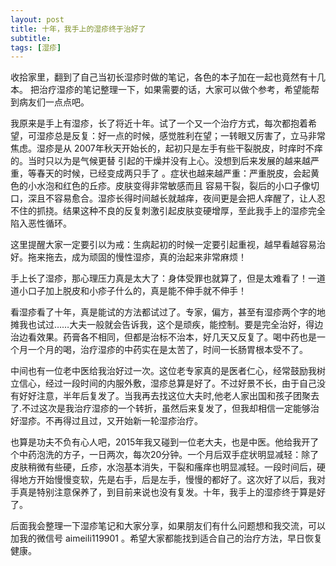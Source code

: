 ```yaml
---
layout: post
title: 十年，我手上的湿疹终于治好了
subtitle: 
tags: [湿疹]
---
```


收拾家里，翻到了自己当初长湿疹时做的笔记，各色的本子加在一起也竟然有十几本。 把治疗湿疹的笔记整理一下，如果需要的话，大家可以做个参考，希望能帮到病友们一点点吧。

我原来是手上有湿疹，长了将近十年。试了一个又一个治疗方式，每次都抱着希望，可湿疹总是反复：好一点的时候，感觉胜利在望；一转眼又厉害了，立马非常焦虑。湿疹是从 2007年秋天开始长的，起初只是左手有些干裂脱皮，时痒时不痒的。当时只以为是气候更替 引起的干燥并没有上心。没想到后来发展的越来越严重，等春天的时候，已经变成两只手了 。症状也越来越严重：严重脱皮，会起黄色的小水泡和红色的丘疹。皮肤变得非常敏感而且 容易干裂，裂后的小口子像切口，深且不容易愈合。湿疹长得时间越长就越痒，夜间更是会把人痒醒了，让人忍不住的抓挠。结果这种不良的反复刺激引起皮肤变硬增厚，至此我手上的湿疹完全陷入恶性循环。

这里提醒大家一定要引以为戒：生病起初的时候一定要引起重视，越早看越容易治好。拖来拖去，成为顽固的慢性湿疹，真的治起来非常麻烦！

手上长了湿疹，那心理压力真是太大了：身体受罪也就算了，但是太难看了！一道道小口子加上脱皮和小疹子什么的，真是能不伸手就不伸手！

看湿疹看了十年，真是能试的方法都试过了。专家，偏方，甚至有湿疹两个字的地摊我也试过……大夫一般就会告诉我，这个是顽疾，能控制。要是完全治好，得边治边看效果。药膏各不相同，但都是治标不治本，好几天又反复了。喝中药也是一个月一个月的喝，治疗湿疹的中药实在是太苦了，时间一长肠胃根本受不了。

中间也有一位老中医给我治好过一次。这位老专家真的是医者仁心，经常鼓励我树立信心，经过一段时间的内服外敷，湿疹总算是好了。不过好景不长，由于自己没有好好注意，半年后复发了。当我再去找这位大夫时,他老人家出国和孩子团聚去了.不过这次是我治疗湿疹的一个转折，虽然后来复发了，但我却相信一定能够治好湿疹。不再得过且过，又开始新一轮湿疹治疗。

也算是功夫不负有心人吧，2015年我又碰到一位老大夫，也是中医。他给我开了个中药泡洗的方子，一日两次，每次20分钟。一个月后双手症状明显减轻：除了皮肤稍微有些硬，丘疹，水泡基本消失，干裂和瘙痒也明显减轻。一段时间后，硬得地方开始慢慢变软，先是右手，后是左手，慢慢的都好了。这次好了以后，我对手真是特别注意保养了，到目前来说也没有复发。十年，我手上的湿疹终于算是好了。

后面我会整理一下湿疹笔记和大家分享，如果朋友们有什么问题想和我交流，可以加我的微信号 aimeili119901 。希望大家都能找到适合自己的治疗方法，早日恢复健康。
